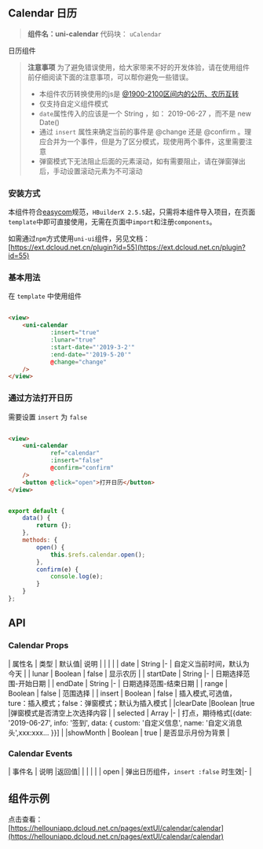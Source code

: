 ## Calendar 日历

> **组件名：uni-calendar**
> 代码块： `uCalendar`


日历组件

> **注意事项**
> 为了避免错误使用，给大家带来不好的开发体验，请在使用组件前仔细阅读下面的注意事项，可以帮你避免一些错误。
> - 本组件农历转换使用的js是 [@1900-2100区间内的公历、农历互转](https://github.com/jjonline/calendar.js)
> - 仅支持自定义组件模式
> - `date`属性传入的应该是一个 String ，如： 2019-06-27 ，而不是 new Date()
> - 通过 `insert` 属性来确定当前的事件是 @change 还是 @confirm 。理应合并为一个事件，但是为了区分模式，现使用两个事件，这里需要注意
> - 弹窗模式下无法阻止后面的元素滚动，如有需要阻止，请在弹窗弹出后，手动设置滚动元素为不可滚动

### 安装方式

本组件符合[easycom](https://uniapp.dcloud.io/collocation/pages?id=easycom)规范，`HBuilderX 2.5.5`起，只需将本组件导入项目，在页面`
template`中即可直接使用，无需在页面中`import`和注册`components`。

如需通过`npm`方式使用`uni-ui`组件，另见文档：[https://ext.dcloud.net.cn/plugin?id=55](https://ext.dcloud.net.cn/plugin?id=55)

### 基本用法

在 ``template`` 中使用组件

```html

<view>
    <uni-calendar
            :insert="true"
            :lunar="true"
            :start-date="'2019-3-2'"
            :end-date="'2019-5-20'"
            @change="change"
    />
</view>
```

### 通过方法打开日历

需要设置 `insert` 为 `false`

```html

<view>
    <uni-calendar
            ref="calendar"
            :insert="false"
            @confirm="confirm"
    />
    <button @click="open">打开日历</button>
</view>
```

```javascript

export default {
    data() {
        return {};
    },
    methods: {
        open() {
            this.$refs.calendar.open();
        },
        confirm(e) {
            console.log(e);
        }
    }
};

```

## API

### Calendar Props

| 属性名 | 类型 | 默认值| 说明 | | | | | date | String |- | 自定义当前时间，默认为今天 | | lunar | Boolean | false | 显示农历 | | startDate |
String |- | 日期选择范围-开始日期 | | endDate | String |- | 日期选择范围-结束日期 | | range | Boolean | false | 范围选择 | | insert | Boolean |
false | 插入模式,可选值，ture：插入模式；false：弹窗模式；默认为插入模式 | |clearDate |Boolean |true |弹窗模式是否清空上次选择内容 | | selected | Array |- |
打点，期待格式[{date: '2019-06-27', info: '签到', data: { custom: '自定义信息', name: '自定义消息头',xxx:xxx... }}]    | |showMonth |
Boolean | true | 是否显示月份为背景 |

### Calendar Events

| 事件名 | 说明 |返回值| | | | | | open | 弹出日历组件，`insert :false` 时生效|- |

## 组件示例

点击查看：[https://hellouniapp.dcloud.net.cn/pages/extUI/calendar/calendar](https://hellouniapp.dcloud.net.cn/pages/extUI/calendar/calendar)